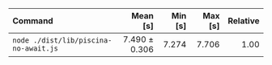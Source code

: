 | Command | Mean [s] | Min [s] | Max [s] | Relative |
|:---|---:|---:|---:|---:|
| `node ./dist/lib/piscina-no-await.js` | 7.490 ± 0.306 | 7.274 | 7.706 | 1.00 |
